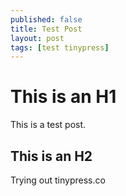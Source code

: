 ```yaml
---
published: false
title: Test Post
layout: post
tags: [test tinypress]
---
```

# This is an H1

This is a test post.

## This is an H2

Trying out tinypress.co